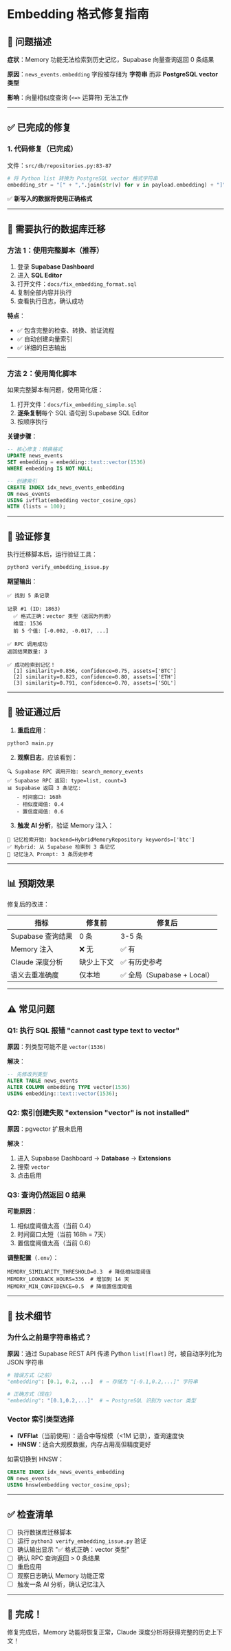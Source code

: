 # Embedding 格式修复指南

## 🎯 问题描述

**症状**：Memory 功能无法检索到历史记忆，Supabase 向量查询返回 0 条结果

**原因**：`news_events.embedding` 字段被存储为 **字符串** 而非 **PostgreSQL vector 类型**

**影响**：向量相似度查询 (`<=>` 运算符) 无法工作

---

## ✅ 已完成的修复

### 1. 代码修复（已完成）

文件：`src/db/repositories.py:83-87`

```python
# 将 Python list 转换为 PostgreSQL vector 格式字符串
embedding_str = "[" + ",".join(str(v) for v in payload.embedding) + "]"
```

✅ **新写入的数据将使用正确格式**

---

## 🔧 需要执行的数据库迁移

### 方法 1：使用完整脚本（推荐）

1. 登录 **Supabase Dashboard**
2. 进入 **SQL Editor**
3. 打开文件：`docs/fix_embedding_format.sql`
4. 复制全部内容并执行
5. 查看执行日志，确认成功

**特点**：
- ✅ 包含完整的检查、转换、验证流程
- ✅ 自动创建向量索引
- ✅ 详细的日志输出

---

### 方法 2：使用简化脚本

如果完整脚本有问题，使用简化版：

1. 打开文件：`docs/fix_embedding_simple.sql`
2. **逐条复制**每个 SQL 语句到 Supabase SQL Editor
3. 按顺序执行

**关键步骤**：

```sql
-- 核心修复：转换格式
UPDATE news_events
SET embedding = embedding::text::vector(1536)
WHERE embedding IS NOT NULL;

-- 创建索引
CREATE INDEX idx_news_events_embedding
ON news_events
USING ivfflat(embedding vector_cosine_ops)
WITH (lists = 100);
```

---

## 🧪 验证修复

执行迁移脚本后，运行验证工具：

```bash
python3 verify_embedding_issue.py
```

**期望输出**：

```
✅ 找到 5 条记录

记录 #1 (ID: 1863)
  ✅ 格式正确：vector 类型（返回为列表）
  维度: 1536
  前 5 个值: [-0.002, -0.017, ...]

✅ RPC 调用成功
返回结果数量: 3

✅ 成功检索到记忆！
  [1] similarity=0.856, confidence=0.75, assets=['BTC']
  [2] similarity=0.823, confidence=0.80, assets=['ETH']
  [3] similarity=0.791, confidence=0.70, assets=['SOL']
```

---

## 🚀 验证通过后

1. **重启应用**：

```bash
python3 main.py
```

2. **观察日志**，应该看到：

```
🔍 Supabase RPC 调用开始: search_memory_events
✅ Supabase RPC 返回: type=list, count=3
📊 Supabase 返回 3 条记忆:
   - 时间窗口: 168h
   - 相似度阈值: 0.4
   - 置信度阈值: 0.6
```

3. **触发 AI 分析**，验证 Memory 注入：

```
🧠 记忆检索开始: backend=HybridMemoryRepository keywords=['btc']
✅ Hybrid: 从 Supabase 检索到 3 条记忆
🧠 记忆注入 Prompt: 3 条历史参考
```

---

## 📊 预期效果

修复后的改进：

| 指标 | 修复前 | 修复后 |
|------|--------|--------|
| Supabase 查询结果 | 0 条 | 3-5 条 |
| Memory 注入 | ❌ 无 | ✅ 有 |
| Claude 深度分析 | 缺少上下文 | ✅ 有历史参考 |
| 语义去重准确度 | 仅本地 | ✅ 全局（Supabase + Local） |

---

## ⚠️ 常见问题

### Q1: 执行 SQL 报错 "cannot cast type text to vector"

**原因**：列类型可能不是 `vector(1536)`

**解决**：

```sql
-- 先修改列类型
ALTER TABLE news_events
ALTER COLUMN embedding TYPE vector(1536)
USING embedding::text::vector(1536);
```

### Q2: 索引创建失败 "extension "vector" is not installed"

**原因**：pgvector 扩展未启用

**解决**：
1. 进入 Supabase Dashboard → **Database** → **Extensions**
2. 搜索 `vector`
3. 点击启用

### Q3: 查询仍然返回 0 结果

**可能原因**：
1. 相似度阈值太高（当前 0.4）
2. 时间窗口太短（当前 168h = 7天）
3. 置信度阈值太高（当前 0.6）

**调整配置**（`.env`）：

```env
MEMORY_SIMILARITY_THRESHOLD=0.3  # 降低相似度阈值
MEMORY_LOOKBACK_HOURS=336  # 增加到 14 天
MEMORY_MIN_CONFIDENCE=0.5  # 降低置信度阈值
```

---

## 📝 技术细节

### 为什么之前是字符串格式？

**原因**：通过 Supabase REST API 传递 Python `list[float]` 时，被自动序列化为 JSON 字符串

```python
# 错误方式（之前）
"embedding": [0.1, 0.2, ...]  # → 存储为 "[-0.1,0.2,...]" 字符串

# 正确方式（现在）
"embedding": "[0.1,0.2,...]"  # → PostgreSQL 识别为 vector 类型
```

### Vector 索引类型选择

- **IVFFlat**（当前使用）：适合中等规模（<1M 记录），查询速度快
- **HNSW**：适合大规模数据，内存占用高但精度更好

如需切换到 HNSW：

```sql
CREATE INDEX idx_news_events_embedding
ON news_events
USING hnsw(embedding vector_cosine_ops);
```

---

## ✅ 检查清单

- [ ] 执行数据库迁移脚本
- [ ] 运行 `python3 verify_embedding_issue.py` 验证
- [ ] 确认输出显示 "✅ 格式正确：vector 类型"
- [ ] 确认 RPC 查询返回 > 0 条结果
- [ ] 重启应用
- [ ] 观察日志确认 Memory 功能正常
- [ ] 触发一条 AI 分析，确认记忆注入

---

## 🎉 完成！

修复完成后，Memory 功能将恢复正常，Claude 深度分析将获得完整的历史上下文！
